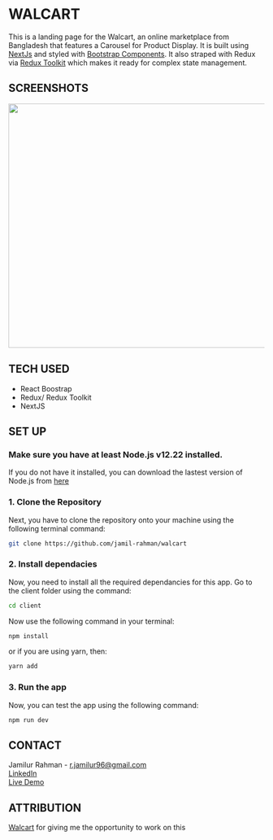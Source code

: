 # WALCART

This is a landing page for the Walcart, an online marketplace from Bangladesh that features a Carousel for Product Display. It is built using [NextJs](https://nextjs.org/) and styled with [Bootstrap Components](https://react-bootstrap.github.io/). It also straped with Redux via [Redux Toolkit](https://redux-toolkit.js.org/) which makes it ready for complex state management.

## SCREENSHOTS

<a href="url"><img src="https://cdn.discordapp.com/attachments/910610127659368459/1023064268691755091/unknown.png" height="480" width="1000" ></a>

## TECH USED
* React Boostrap
* Redux/ Redux Toolkit
* NextJS

## SET UP

### Make sure you have at least Node.js v12.22 installed. 

If you do not have it installed, you can download the lastest version of Node.js from [here](https://nodejs.org/en/)

### 1. Clone the Repository
Next, you have to clone the repository onto your machine using the following terminal command:
```bash
git clone https://github.com/jamil-rahman/walcart
```

### 2. Install dependacies
Now, you need to install all the required dependancies for this app. Go to the client folder using the command:
```bash
cd client
```
Now use the following command in your terminal:
```bash
npm install
```
or if you are using yarn, then: 
```bash
yarn add
```

### 3. Run the app
Now, you can test the app using the following command:
```bash
npm run dev
```

## CONTACT
Jamilur Rahman - [r.jamilur96@gmail.com](r.jamilur96@gmail.com) <br>
[LinkedIn](https://www.linkedin.com/in/jamilurrahman96/) <br>
[Live Demo](https://walcartbd.vercel.app/)

## ATTRIBUTION
[Walcart](https://www.walcart.com/) for giving me the opportunity to work on this